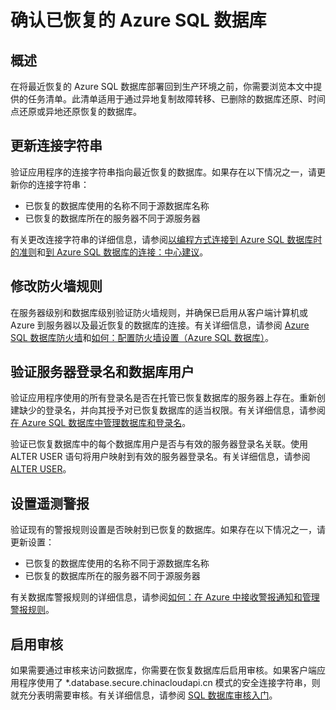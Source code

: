 <properties
   pageTitle="确认已恢复的 Azure SQL 数据库"
   description="时间点还原, Azure SQL 数据库, 还原数据库, 恢复数据库, Azure 经典管理门户, Azure 经典管理门户"
   services="sql-database"
   documentationCenter=""
   authors="elfisher"
   manager="jeffreyg"
   editor=""/>

<tags
   ms.service="sql-database"
   ms.date="02/09/2016"
   wacn.date="07/21/2016"/>

# 确认已恢复的 Azure SQL 数据库

## 概述

在将最近恢复的 Azure SQL 数据库部署回到生产环境之前，你需要浏览本文中提供的任务清单。此清单适用于通过异地复制故障转移、已删除的数据库还原、时间点还原或异地还原恢复的数据库。

## 更新连接字符串

验证应用程序的连接字符串指向最近恢复的数据库。如果存在以下情况之一，请更新你的连接字符串：

  + 已恢复的数据库使用的名称不同于源数据库名称
  + 已恢复的数据库所在的服务器不同于源服务器

有关更改连接字符串的详细信息，请参阅[以编程方式连接到 Azure SQL 数据库时的准则](https://msdn.microsoft.com/zh-cn/library/azure/ee336282.aspx)和[到 Azure SQL 数据库的连接：中心建议](/documentation/articles/sql-database-develop-overview/)。
 
## 修改防火墙规则
在服务器级别和数据库级别验证防火墙规则，并确保已启用从客户端计算机或 Azure 到服务器以及最近恢复的数据库的连接。有关详细信息，请参阅 [Azure SQL 数据库防火墙](/documentation/articles/sql-database-firewall-configure/)和[如何：配置防火墙设置（Azure SQL 数据库）](https://msdn.microsoft.com/zh-cn/library/azure/jj553530.aspx)。

## 验证服务器登录名和数据库用户

验证应用程序使用的所有登录名是否在托管已恢复数据库的服务器上存在。重新创建缺少的登录名，并向其授予对已恢复数据库的适当权限。有关详细信息，请参阅[在 Azure SQL 数据库中管理数据库和登录名](/documentation/articles/sql-database-manage-logins/)。

验证已恢复数据库中的每个数据库用户是否与有效的服务器登录名关联。使用 ALTER USER 语句将用户映射到有效的服务器登录名。有关详细信息，请参阅 [ALTER USER](http://go.microsoft.com/fwlink/?LinkId=397486)。


## 设置遥测警报

验证现有的警报规则设置是否映射到已恢复的数据库。如果存在以下情况之一，请更新设置：

  + 已恢复的数据库使用的名称不同于源数据库名称
  + 已恢复的数据库所在的服务器不同于源服务器

有关数据库警报规则的详细信息，请参阅[如何：在 Azure 中接收警报通知和管理警报规则](https://msdn.microsoft.com/zh-cn/library/azure/dn306638.aspx)。


## 启用审核

如果需要通过审核来访问数据库，你需要在恢复数据库后启用审核。如果客户端应用程序使用了 *.database.secure.chinacloudapi.cn 模式的安全连接字符串，则就充分表明需要审核。有关详细信息，请参阅 [SQL 数据库审核入门](/documentation/articles/sql-database-auditing-get-started/)。

<!---HONumber=Mooncake_0321_2016-->